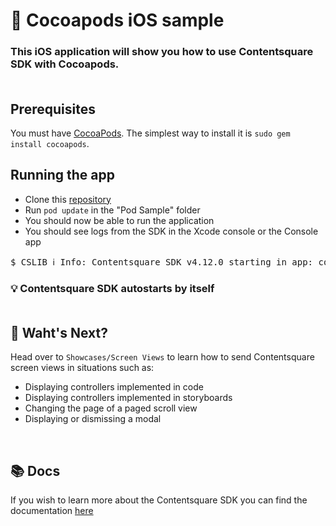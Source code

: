 # 🎉 Cocoapods iOS sample 

### This iOS application will show you how to use Contentsquare SDK with Cocoapods. <br /> <br />

## Prerequisites

You must have [CocoaPods](https://cocoapods.org). The simplest way to install it is `sudo gem install cocoapods`.

## Running the app
* Clone this [repository](https://github.com/ContentSquare/iOS-sample-app)
* Run `pod update` in the "Pod Sample" folder
* You should now be able to run the application
* You should see logs from the SDK in the Xcode console or the Console app

<pre>$ CSLIB ℹ️ Info: Contentsquare SDK v4.12.0 starting in app: com.your.bundle.identifier</pre>

### 💡 Contentsquare SDK autostarts by itself <br /> <br />

## 🚀 Waht's Next?

Head over to `Showcases/Screen Views` to learn how to send Contentsquare screen views in situations such as:
*  Displaying controllers implemented in code
*  Displaying controllers implemented in storyboards
*  Changing the page of a paged scroll view
*  Displaying or dismissing a modal

<br />

## 📚 Docs

If you wish to learn more about the Contentsquare SDK you can find the documentation [here](https://docs.contentsquare.com/ios/#sample-app)